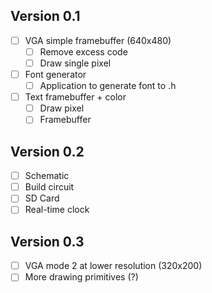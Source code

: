 ## Version 0.1

- [ ] VGA simple framebuffer (640x480)
  - [ ] Remove excess code
  - [ ] Draw single pixel
- [ ] Font generator
  - [ ] Application to generate font to .h
- [ ] Text framebuffer + color
  - [ ] Draw pixel
  - [ ] Framebuffer

## Version 0.2

- [ ] Schematic
- [ ] Build circuit
- [ ] SD Card
- [ ] Real-time clock

## Version 0.3

- [ ] VGA mode 2 at lower resolution (320x200)
- [ ] More drawing primitives (?)